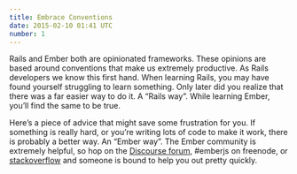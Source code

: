 ```yaml
---
title: Embrace Conventions
date: 2015-02-10 01:41 UTC
number: 1
---
```


Rails and Ember both are opinionated frameworks. These opinions are based around conventions that make us extremely productive. As Rails developers we know this first hand. When learning Rails, you may have found yourself struggling to learn something. Only later did you realize that there was a far easier way to do it. A “Rails way”. While learning Ember, you’ll find the same to be true.

Here’s a piece of advice that might save some frustration for you. If something is really hard, or you’re writing lots of code to make it work, there is probably a better way. An “Ember way”. The Ember community is extremely helpful, so hop on the [Discourse forum](http://discuss.emberjs.com/), #emberjs on freenode, or [stackoverflow](http://stackoverflow.com/questions/tagged/ember.js) and someone is bound to help you out pretty quickly.